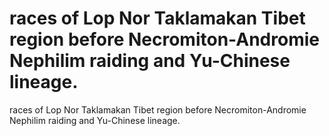 # races of Lop Nor Taklamakan Tibet region before Necromiton-Andromie Nephilim raiding and Yu-Chinese lineage.

races of Lop Nor Taklamakan Tibet region before Necromiton-Andromie Nephilim raiding and Yu-Chinese lineage.